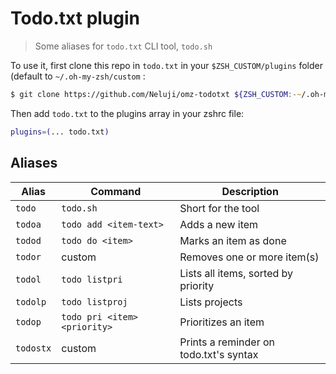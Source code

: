 # Todo.txt plugin

> Some aliases for `todo.txt` CLI tool, `todo.sh`

To use it, first clone this repo in `todo.txt` in your `$ZSH_CUSTOM/plugins` folder (default to `~/.oh-my-zsh/custom` :
```zsh
$ git clone https://github.com/Neluji/omz-todotxt ${ZSH_CUSTOM:-~/.oh-my-zsh/custom}/plugins/todo.txt
```
Then add `todo.txt` to the plugins array in your zshrc file:

```zsh
plugins=(... todo.txt)
```

## Aliases

| Alias    | Command                      | Description                            |
| -------- | ---------------------------- | -------------------------------------- |
| `todo`   | `todo.sh`                    | Short for the tool                     |
| `todoa`  | `todo add <item-text>`       | Adds a new item                        |
| `todod`  | `todo do <item>`             | Marks an item as done                  |
| `todor`  | custom                       | Removes one or more item(s)            |
| `todol`  | `todo listpri`               | Lists all items, sorted by priority    |
| `todolp` | `todo listproj`              | Lists projects                         |
| `todop`  | `todo pri <item> <priority>` | Prioritizes an item                    |
| `todostx`| custom                       | Prints a reminder on todo.txt's syntax |

